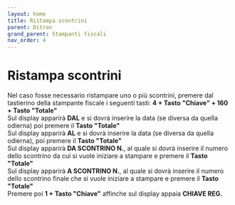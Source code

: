 ```yaml
---
layout: home
title: Ristampa scontrini
parent: Ditron
grand_parent: Stampanti fiscali
nav_order: 4
---
```


# Ristampa scontrini

Nel caso fosse necessario ristampare uno o più scontrini, premere dal tastierino della stampante fiscale i seguenti tasti:
**4 + Tasto "Chiave" + 160 + Tasto "Totale"** \
Sul display apparirà **DAL** e si dovrà inserire la data (se diversa da quella odierna) poi premere il **Tasto "Totale"** \
Sul display apparirà **AL** e si dovrà inserire la data (se diversa da quella odierna), poi premere il **Tasto "Totale"** \
Sul display apparirà **DA SCONTRINO N.**, al quale si dovrà inserire il numero dello scontrino da cui si vuole iniziare a stampare e premere il **Tasto "Totale"** \
Sul display apparirà **A SCONTRINO N.**, al quale si dovrà inserire il numero dello scontrino finale che si vuole iniziare a stampare e premere il **Tasto "Totale"** \
Premere poi **1 + Tasto "Chiave"** affinche sul display appaia **CHIAVE REG.**
